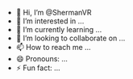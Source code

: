 - 👋 Hi, I’m @ShermanVR
- 👀 I’m interested in ...
- 🌱 I’m currently learning ...
- 💞️ I’m looking to collaborate on ...
- 📫 How to reach me ...
- 😄 Pronouns: ...
- ⚡ Fun fact: ...

<!---
ShermanVR/ShermanVR is a ✨ special ✨ repository because its `README.md` (this file) appears on your GitHub profile.
You can click the Preview link to take a look at your changes.
--->
